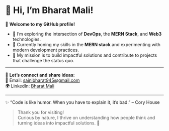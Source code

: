 # 👋 Hi, I’m Bharat Mali!

🌟 **Welcome to my GitHub profile!**

- 🔭 I’m exploring the intersection of **DevOps**, the **MERN Stack**, and **Web3** technologies.  
- 🌱 Currently honing my skills in the **MERN stack** and experimenting with modern development practices.  
- 🎯 My mission is to build impactful solutions and contribute to projects that challenge the status quo.  

---

💬 **Let’s connect and share ideas:**  
📧 Email: [sainibharat945@gmail.com](mailto:sainibharat945@gmail.com)    
🌍 LinkedIn: [Bharat Mali](https://www.linkedin.com/in/bharat-mali-0505b2168/)

---

✨ “Code is like humor. When you have to explain it, it’s bad.” – Cory House  

> Thank you for visiting!  
> Curious by nature, I thrive on understanding how people think and turning ideas into impactful solutions. 🙌
